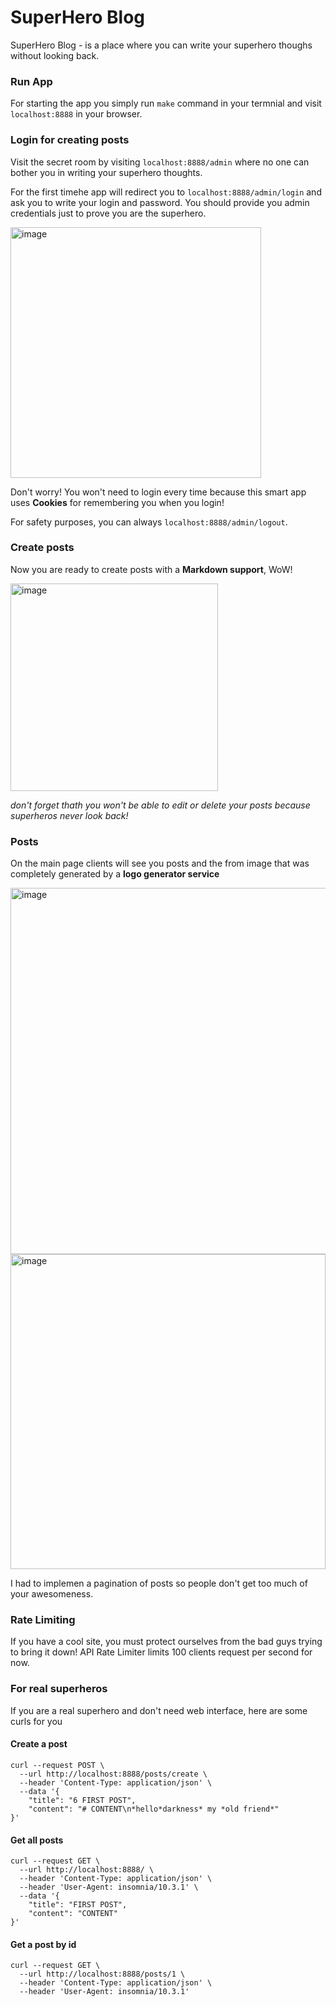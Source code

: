 # SuperHero Blog

SuperHero Blog - is a place where you can write your superhero thoughs without looking back. 

### Run App

For starting the app you simply run `make` command in your termnial and visit `localhost:8888` in your browser.

### Login for creating posts

Visit the secret room by visiting `localhost:8888/admin` where no one can bother you in writing your superhero thoughts.

For the first timehe app will redirect you to `localhost:8888/admin/login` and ask you to write your login and password. You should provide you admin credentials just to prove you are the superhero.

<img width="401" alt="image" src="https://github.com/user-attachments/assets/cb107a2a-3138-4dff-86d9-f07e536a1d74" />


Don't worry! You won't need to login every time because this smart app uses **Cookies** for remembering you when you login!

For safety purposes, you can always `localhost:8888/admin/logout`.

### Create posts

Now you are ready to create posts with a **Markdown support**, WoW!

<img width="332" alt="image" src="https://github.com/user-attachments/assets/2fa3d07f-1307-4401-b189-831466bb622b" />


_don't forget thath you won\'t be able to edit or delete your posts because superheros never look back!_

### Posts

On the main page clients will see you posts and the from image that was completely generated by a **logo generator service**

<img width="586" alt="image" src="https://github.com/user-attachments/assets/30e13fff-8ad4-47f6-8372-bc5b1ea0f5f6" />

<img width="504" alt="image" src="https://github.com/user-attachments/assets/2015b65f-aee0-4e19-866e-12cf51719d9e" />


I had to implemen a pagination of posts so people don't get too much of your awesomeness.

### Rate Limiting

If you have a cool site, you must protect ourselves from the bad guys trying to bring it down!
API Rate Limiter limits 100 clients request per second for now.

### For real superheros
If you are a real superhero and don't need web interface, here are some curls for you

#### Create a post
```
curl --request POST \
  --url http://localhost:8888/posts/create \
  --header 'Content-Type: application/json' \
  --data '{
	"title": "6 FIRST POST",
	"content": "# CONTENT\n*hello*darkness* my *old friend*"
}'
```
#### Get all posts
```
curl --request GET \
  --url http://localhost:8888/ \
  --header 'Content-Type: application/json' \
  --header 'User-Agent: insomnia/10.3.1' \
  --data '{
	"title": "FIRST POST",
	"content": "CONTENT"
}'
```

#### Get a post by id
```
curl --request GET \
  --url http://localhost:8888/posts/1 \
  --header 'Content-Type: application/json' \
  --header 'User-Agent: insomnia/10.3.1'
```
